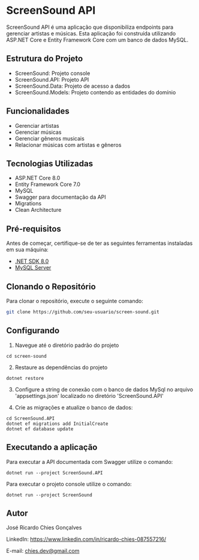 # ScreenSound API

ScreenSound API é uma aplicação que disponibiliza endpoints para gerenciar artistas e músicas. Esta aplicação foi construída utilizando ASP.NET Core e Entity Framework Core com um banco de dados MySQL.

## Estrutura do Projeto

- ScreenSound: Projeto console
- ScreenSound.API: Projeto API
- ScreenSound.Data: Projeto de acesso a dados
- ScreenSound.Models: Projeto contendo as entidades do domínio

## Funcionalidades

- Gerenciar artistas
- Gerenciar músicas
- Gerenciar gêneros musicais
- Relacionar músicas com artistas e gêneros

## Tecnologias Utilizadas

- ASP.NET Core 8.0
- Entity Framework Core 7.0
- MySQL
- Swagger para documentação da API
- Migrations
- Clean Architecture

## Pré-requisitos

Antes de começar, certifique-se de ter as seguintes ferramentas instaladas em sua máquina:

- [.NET SDK 8.0](https://dotnet.microsoft.com/download/dotnet/8.0)
- [MySQL Server](https://dev.mysql.com/downloads/mysql/)

## Clonando o Repositório

Para clonar o repositório, execute o seguinte comando:

```bash
git clone https://github.com/seu-usuario/screen-sound.git
```

## Configurando

1. Navegue até o diretório padrão do projeto

```
cd screen-sound
```

2. Restaure as dependências do projeto

```
dotnet restore
```

3. Configure a string de conexão com o banco de dados MySql no arquivo 'appsettings.json' localizado no diretório 'ScreenSound.API'

4. Crie as migrações e atualize o banco de dados:

```
cd ScreenSound.API
dotnet ef migrations add InitialCreate
dotnet ef database update
```

## Executando a aplicação

Para executar a API documentada com Swagger utilize o comando:

```
dotnet run --project ScreenSound.API
```

Para executar o projeto console utilize o comando:

```
dotnet run --project ScreenSound
```

## Autor
José Ricardo Chies Gonçalves

LinkedIn:
https://www.linkedin.com/in/ricardo-chies-087557216/

E-mail:
chies.dev@gmail.com
